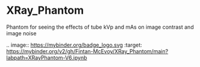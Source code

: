 # XRay_Phantom
Phantom for seeing the effects of tube kVp and mAs on image contrast and image noise

.. image:: https://mybinder.org/badge_logo.svg
 :target: https://mybinder.org/v2/gh/Fintan-McEvoy/XRay_Phantom/main?labpath=XRayPhantom-V6.ipynb
